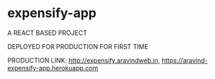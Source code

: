 # expensify-app

A REACT BASED PROJECT

DEPLOYED FOR PRODUCTION FOR FIRST TIME

PRODUCTION LINK: http://expensify.aravindweb.in, https://aravind-expensify-app.herokuapp.com
